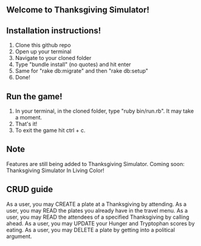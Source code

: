 ## Welcome to Thanksgiving Simulator!

## Installation instructions!
1. Clone this github repo
2. Open up your terminal
3. Navigate to your cloned folder
4. Type "bundle install" (no quotes) and hit enter
5. Same for "rake db:migrate" and then "rake db:setup"
6. Done!

## Run the game!
1. In your terminal, in the cloned folder, type "ruby bin/run.rb". It may take a moment.
2. That's it!
3. To exit the game hit ctrl + c.

## Note
Features are still being added to Thanksgiving Simulator. Coming soon: Thanksgiving Simulator In Living Color!

## CRUD guide
As a user, you may CREATE a plate at a Thanksgiving by attending.
As a user, you may READ the plates you already have in the travel menu.
As a user, you may READ the attendees of a specified Thanksgiving by calling ahead.
As a user, you may UPDATE your Hunger and Tryptophan scores by eating.
As a user, you may DELETE a plate by getting into a political argument.